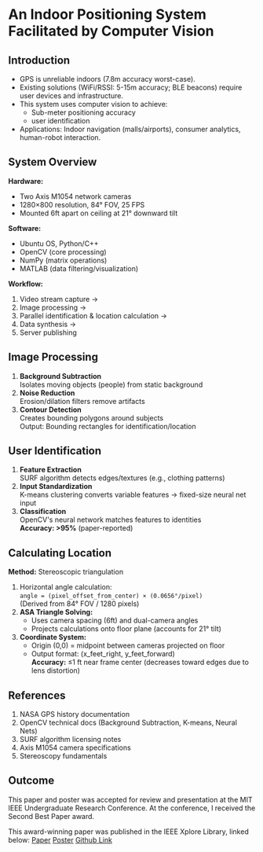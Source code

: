 # An Indoor Positioning System Facilitated by Computer Vision

## Introduction
- GPS is unreliable indoors (7.8m accuracy worst-case).  
- Existing solutions (WiFi/RSSI: 5-15m accuracy; BLE beacons) require user devices and infrastructure.  
- This system uses computer vision to achieve:  
  - Sub-meter positioning accuracy  
  - user identification  
- Applications: Indoor navigation (malls/airports), consumer analytics, human-robot interaction.

## System Overview
**Hardware:**  
- Two Axis M1054 network cameras  
- 1280×800 resolution, 84° FOV, 25 FPS  
- Mounted 6ft apart on ceiling at 21° downward tilt  

**Software:**  
- Ubuntu OS, Python/C++  
- OpenCV (core processing)  
- NumPy (matrix operations)  
- MATLAB (data filtering/visualization)  

**Workflow:**  
1. Video stream capture →  
2. Image processing →  
3. Parallel identification & location calculation →  
4. Data synthesis →  
5. Server publishing  

## Image Processing
1. **Background Subtraction**  
   Isolates moving objects (people) from static background  
2. **Noise Reduction**  
   Erosion/dilation filters remove artifacts  
3. **Contour Detection**  
   Creates bounding polygons around subjects  
   Output: Bounding rectangles for identification/location  

## User Identification

1. **Feature Extraction**  
   SURF algorithm detects edges/textures (e.g., clothing patterns)  
2. **Input Standardization**  
   K-means clustering converts variable features → fixed-size neural net input  
3. **Classification**  
   OpenCV's neural network matches features to identities  
   **Accuracy: >95%** (paper-reported)  

## Calculating Location

**Method:** Stereoscopic triangulation  
1. Horizontal angle calculation:  
   `angle = (pixel_offset_from_center) × (0.0656°/pixel)`  
   (Derived from 84° FOV / 1280 pixels)  
2. **ASA Triangle Solving:**  
   - Uses camera spacing (6ft) and dual-camera angles  
   - Projects calculations onto floor plane (accounts for 21° tilt)  
3. **Coordinate System:**  
   - Origin (0,0) = midpoint between cameras projected on floor  
   - Output format: (x_feet_right, y_feet_forward)  
   **Accuracy:** ≤1 ft near frame center (decreases toward edges due to lens distortion)  

## References
1. NASA GPS history documentation  
2. OpenCV technical docs (Background Subtraction, K-means, Neural Nets)  
3. SURF algorithm licensing notes  
4. Axis M1054 camera specifications  
5. Stereoscopy fundamentals  

## Outcome
This paper and poster was accepted for review and presentation at the MIT IEEE Undergraduate Research Conference. 
At the conference, I received the Second Best Paper award. 

This award-winning paper was published in the IEEE Xplore Library, linked below:
[Paper](https://ieeexplore.ieee.org/document/8284091)
[Poster](https://nj01911694.schoolwires.net/cms/lib/NJ01911694/Centricity/Domain/14/Poojit%20poster.pdf)
[Github Link](https://github.com/phalpha/IPS)
